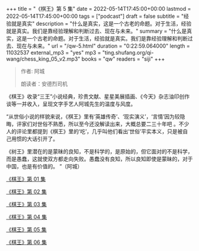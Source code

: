 +++
title = "《棋王》第 5 集"
date = 2022-05-14T17:45:00+00:00
lastmod = 2022-05-14T17:45:00+00:00
tags = ["podcast"]
draft = false
subtitle = "经验就是真实"
description = "什么是真实，这是一个古老的命题。对于生活，经验就是真实。我们是靠经验理解和判断过去、现在与未来。"
summary = "什么是真实，这是一个古老的命题。对于生活，经验就是真实。我们是靠经验理解和判断过去、现在与未来。"
url = "/qw-5.html"
duration = "0:22:59.064000"
length = 11032537
external_mp3 = "yes"
mp3 = "ting.shufang.org/qi-wang/chess_king_05_v2.mp3"
books = "qw"
readers = "siji"
+++

> 作者: 阿城
>
> 朗读者：安德烈司机

《棋王》收录“三王”小说经典，珍贵文献、星星美展插画、《今天》杂志油印创作谈等一并收入，呈现文字手艺人阿城先生的温度与风度。

“从世俗小说的样貌来说，《棋王》里有‘英雄传奇’、‘现实演义’，‘言情’因为较隐晦，评家们对世俗不熟悉，所以至今还没解读出来，大概总要二三十年吧 。不少人的评论里都提到《棋王》里的‘吃’，几乎叫他们看出‘世俗’平实本义，只是被自己用惯的大话引开了。

《树王》里潜在的是蒙昧的良知，不是科学的，是原始的，但它面对的不是科学，而是愚蠢，这就使双方都走向失败。愚蠢没有良知，所以良知即使是蒙昧的，对于中国，也是有价值的。 ”（阿城）

[《棋王》第 01 集](./qw-1.html)

[《棋王》第 02 集](./qw-2.html)

[《棋王》第 03 集](./qw-3.html)

[《棋王》第 04 集](./qw-4.html)

[《棋王》第 05 集](./qw-5.html)

[《棋王》第 06 集](./qw-6.html)
